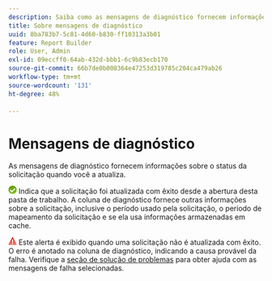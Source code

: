 ```yaml
---
description: Saiba como as mensagens de diagnóstico fornecem informações sobre o status da solicitação.
title: Sobre mensagens de diagnóstico
uuid: 8ba783b7-5c81-4d60-b830-ff10313a3b01
feature: Report Builder
role: User, Admin
exl-id: 09eccff0-64ab-432d-bbb1-6c9b83ecb170
source-git-commit: 66b7de0b008364e47253d319785c204ca479ab26
workflow-type: tm+mt
source-wordcount: '131'
ht-degree: 48%

---
```


# Mensagens de diagnóstico

As mensagens de diagnóstico fornecem informações sobre o status da solicitação quando você a atualiza.

![Ícone de marca de seleção verde indicando que a solicitação foi atualizada com êxito.](assets/icon_notice_success.gif) Indica que a solicitação foi atualizada com êxito desde a abertura desta pasta de trabalho. A coluna de diagnóstico fornece outras informações sobre a solicitação, inclusive o período usado pela solicitação, o período de mapeamento da solicitação e se ela usa informações armazenadas em cache.

![Ícone de triângulo vermelho com ponto de exclamação indicando falha na atualização da solicitação.](assets/icon_notice_warn.gif) Este alerta é exibido quando uma solicitação não é atualizada com êxito. O erro é anotado na coluna de diagnóstico, indicando a causa provável da falha. Verifique a [seção de solução de problemas](/help/analyze/report-builder/troubleshoot.md) para obter ajuda com as mensagens de falha selecionadas.
